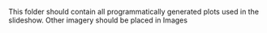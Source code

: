 This folder should contain all programmatically generated plots used in the slideshow. Other imagery should be placed in Images